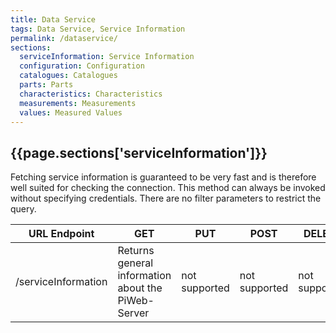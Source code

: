 ```yaml
---
title: Data Service
tags: Data Service, Service Information
permalink: /dataservice/
sections:
  serviceInformation: Service Information
  configuration: Configuration
  catalogues: Catalogues
  parts: Parts
  characteristics: Characteristics
  measurements: Measurements
  values: Measured Values
---
```


## {{page.sections['serviceInformation']}}

Fetching service information is guaranteed to be very fast and is therefore well suited for checking the connection. This method can always be invoked without specifying credentials. There are no filter parameters to restrict the query.

URL Endpoint | GET | PUT | POST | DELETE
-------------|-----|-----|------|-------
/serviceInformation | Returns general information about the PiWeb-Server | not supported | not supported | not supported
